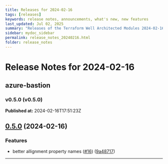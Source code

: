 ```yaml
---
title: Releases for 2024-02-16
tags: [releases]
keywords: release notes, announcements, what's new, new features
last_updated: Jul 02, 2025
summary: "Releases of the Terraform Well Architected Modules 2024-02-16"
sidebar: mydoc_sidebar
permalink: release_notes_20240216.html
folder: release_notes
---
```


# Release Notes for 2024-02-16

## azure-bastion
### v0.5.0 (v0.5.0)
**Published at:** 2024-02-16T17:51:23Z

## [0.5.0](https://github.com/CloudNationHQ/terraform-azure-bastion/compare/v0.4.0...v0.5.0) (2024-02-16)


### Features

* better allignment property names ([#16](https://github.com/CloudNationHQ/terraform-azure-bastion/issues/16)) ([9a48717](https://github.com/CloudNationHQ/terraform-azure-bastion/commit/9a487174a71da7314cbe76c2daa658f270f68bb5))

---

